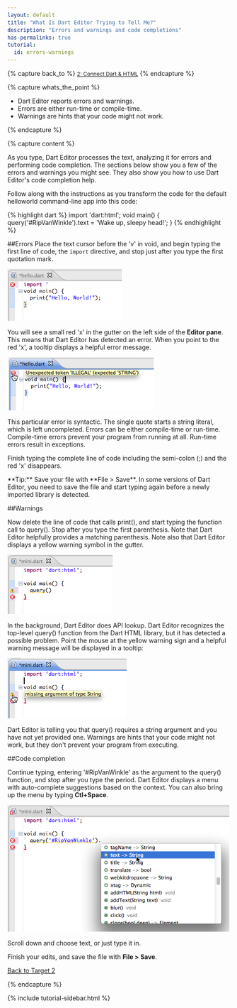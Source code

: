 ```yaml
---
layout: default
title: "What Is Dart Editor Trying to Tell Me?"
description: "Errors and warnings and code completions"
has-permalinks: true
tutorial:
  id: errors-warnings
---
```


{% capture back_to %}
<a href="index.html" style="font-size: 9pt">2: Connect Dart &amp; HTML</a>
{% endcapture %}

{% capture whats_the_point %}

* Dart Editor reports errors and warnings.
* Errors are either run-time or compile-time.
* Warnings are hints that your code might not work.

{% endcapture %}

{% capture content %}

As you type, Dart Editor processes the text,
analyzing it for errors and performing code completion.
The sections below show you a few of the errors and
warnings you might see.
They also show you how to use Dart Editor's code completion help.

Follow along with the instructions as you transform
the code for the default helloworld command-line app into this code:

{% highlight dart %}
import 'dart:html';
void main() {
  query('#RipVanWinkle').text = 'Wake up, sleepy head!';
}
{% endhighlight %}

##Errors
Place the text cursor before the 'v' in void,
and begin typing the first line of code,
the `import` directive,
and stop just after you type the first quotation mark.

<img src="images/error-editor-screenshot.png"
     alt="Dart Editor error">

You will see a small red 'x'
in the gutter on the left side of the **Editor pane**.
This means that Dart Editor has detected an error.
When you point to the red 'x',
a tooltip displays a helpful error message.

<img src="images/error-tooltip-screenshot.png"
     alt="Dart Editor error tooltip">

This particular error is syntactic.
The single quote starts a string literal,
which is left uncompleted.
Errors can be either compile-time or run-time.
Compile-time errors prevent your program from running at all.
Run-time errors result in exceptions.

Finish typing the complete line of code including the semi-colon (;)
and the red 'x' disappears.

<aside class="alert" markdown="1">
**Tip:** Save your file with **File > Save**.
In some versions of Dart Editor,
you need to save the file and start typing again
before a newly imported library is detected.
</aside>

##Warnings

Now delete the line of code that calls print(),
and start typing the function call to query().
Stop after you type the first parenthesis.
Note that Dart Editor helpfully provides a matching parenthesis.
Note also that Dart Editor displays
a yellow warning symbol in the gutter.

<img src="images/warning-editor-screenshot.png"
     alt="Dart Editor warning">

In the background, Dart Editor does API lookup.
Dart Editor recognizes the top-level query() function
from the Dart HTML library,
but it has detected a possible problem.
Point the mouse at the yellow warning sign and 
a helpful warning message will be displayed in a tooltip:

<img src="images/warning-tooltip-screenshot.png"
     alt="Dart Editor warning tooltip">

Dart Editor is telling you that query() requires
a string argument and you have not yet provided one.
Warnings are hints that your code might not work,
but they don't prevent your program from executing.

##Code completion

Continue typing, entering '#RipVanWinkle'
as the argument to the query() function,
and stop after you type the period.
Dart Editor displays a menu with auto-complete suggestions
based on the context.
You can also bring up the menu by typing **Ctl+Space**.

<img src="images/query-api-lookup.png"
     alt="Lookup query in Dart libraries in Dart Editor">

Scroll down and choose text, or just type it in.

Finish your edits,
and save the file with **File > Save**.

<div class="row">
  <div class="span3">
  <a href="index.html"><i class="icon-chevron-left"> </i> Back to Target 2</a>
  </div>
</div>

{% endcapture %}

{% include tutorial-sidebar.html %}
